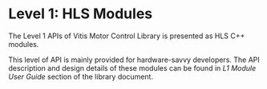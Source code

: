 # Level 1: HLS Modules 

The Level 1 APIs of Vitis Motor Control Library is presented as HLS C++ modules.

This level of API is mainly provided for hardware-savvy developers.
The API description and design details of these modules can be found
in _L1 Module User Guide_ section of the library document.
